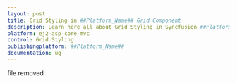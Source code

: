 ```yaml
---
layout: post
title: Grid Styling in ##Platform_Name## Grid Component
description: Learn here all about Grid Styling in Syncfusion ##Platform_Name## Grid component of Syncfusion Essential JS 2 and more.
platform: ej2-asp-core-mvc
control: Grid Styling
publishingplatform: ##Platform_Name##
documentation: ug
---
```


file removed
